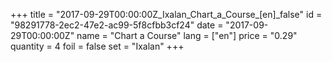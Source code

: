 +++
title = "2017-09-29T00:00:00Z_Ixalan_Chart_a_Course_[en]_false"
id = "98291778-2ec2-47e2-ac99-5f8cfbb3cf24"
date = "2017-09-29T00:00:00Z"
name = "Chart a Course"
lang = ["en"]
price = "0.29"
quantity = 4
foil = false
set = "Ixalan"
+++
